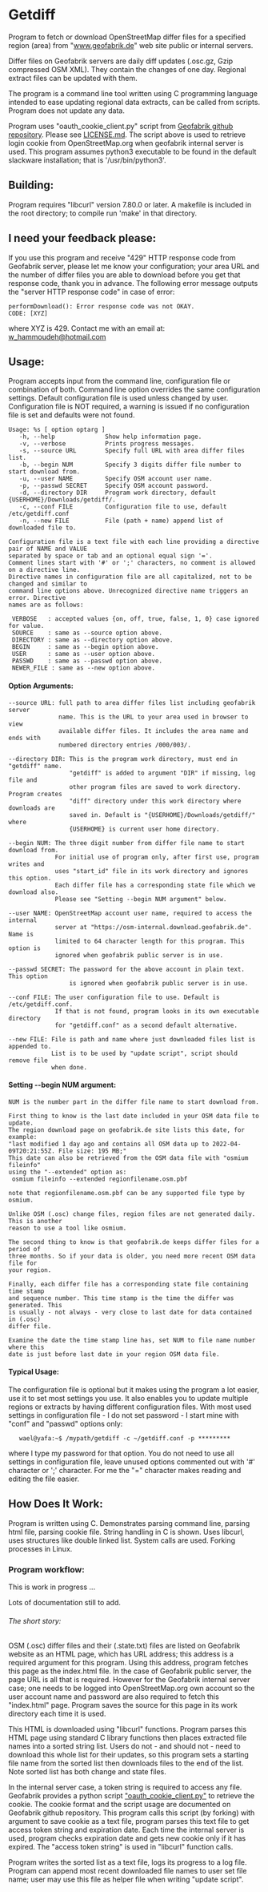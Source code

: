# Getdiff
Program to fetch or download OpenStreetMap differ files for a specified region (area) from "www.geofabrik.de" web site public or internal servers.

Differ files on Geofabrik servers are daily diff updates (.osc.gz, Gzip compressed OSM XML). They contain the changes of one day. Regional extract files can be updated with them.

The program is a command line tool written using C programming language intended to ease updating regional data extracts, can be called from scripts. Program does not update any data.

Program uses "oauth_cookie_client.py" script from [Geofabrik github repository](https://github.com/geofabrik/sendfile_osm_oauth_protector/blob/master/doc/client.md). Please see [LICENSE.md](/LICENSE.md).
The script above is used to retrieve login cookie from OpenStreetMap.org when geofabrik internal server is used.
This program assumes python3 executable to be found in the default slackware installation; that is '/usr/bin/python3'.

## Building:
Program requires "libcurl" version 7.80.0 or later. A makefile is included in the root directory; to compile run 'make' in that directory.

## I need your feedback please:

If you use this program and receive "429" HTTP response code from Geofabrik server,
please let me know your configuration; your area URL and the number of differ files
you are able to download before you get that response code, thank you in advance.
The following error message outputs the "server HTTP response code" in case of error:

```
performDownload(): Error response code was not OKAY.
CODE: [XYZ]
```

where XYZ is 429.
Contact me with an email at: w_hammoudeh@hotmail.com

## Usage:
Program accepts input from the command line, configuration file or combination of both. Command line option overrides the same configuration settings. Default configuration file is used unless changed by user.
Configuration file is NOT required, a warning is issued if no configuration file is set and defaults were not found.
```
Usage: %s [ option optarg ]
   -h, --help              Show help information page.
   -v, --verbose           Prints progress messages.
   -s, --source URL        Specify full URL with area differ files list.
   -b, --begin NUM         Specify 3 digits differ file number to start download from.
   -u, --user NAME         Specify OSM account user name.
   -p, --passwd SECRET     Specify OSM account password.
   -d, --directory DIR     Program work directory, default {USERHOME}/Downloads/getdiff/.
   -c, --conf FILE         Configuration file to use, default /etc/getdiff.conf
   -n, --new FILE          File (path + name) append list of downloaded file to.

Configuration file is a text file with each line providing a directive pair of NAME and VALUE
separated by space or tab and an optional equal sign '='.
Comment lines start with '#' or ';' characters, no comment is allowed on a directive line.
Directive names in configuration file are all capitalized, not to be changed and similar to
command line options above. Unrecognized directive name triggers an error. Directive
names are as follows:

 VERBOSE   : accepted values {on, off, true, false, 1, 0} case ignored for value.
 SOURCE    : same as --source option above.
 DIRECTORY : same as --directory option above.
 BEGIN     : same as --begin option above.
 USER      : same as --user option above.
 PASSWD    : same as --passwd option above.
 NEWER_FILE : same as --new option above.
```

#### Option Arguments:
```
--source URL: full path to area differ files list including geofabrik server
              name. This is the URL to your area used in browser to view
              available differ files. It includes the area name and ends with
              numbered directory entries /000/003/.

--directory DIR: This is the program work directory, must end in "getdiff" name.
                 "getdiff" is added to argument "DIR" if missing, log file and
                 other program files are saved to work directory. Program creates
                 "diff" directory under this work directory where downloads are
                 saved in. Default is "{USERHOME}/Downloads/getdiff/" where
                 {USERHOME} is current user home directory.

--begin NUM: The three digit number from differ file name to start download from.
             For initial use of program only, after first use, program writes and
             uses "start_id" file in its work directory and ignores this option.
             Each differ file has a corresponding state file which we download also.
             Please see "Setting --begin NUM argument" below.

--user NAME: OpenStreetMap account user name, required to access the internal
             server at "https://osm-internal.download.geofabrik.de". Name is
             limited to 64 character length for this program. This option is
             ignored when geofabrik public server is in use.

--passwd SECRET: The password for the above account in plain text. This option
                 is ignored when geofabrik public server is in use.

--conf FILE: The user configuration file to use. Default is /etc/getdiff.conf.
             If that is not found, program looks in its own executable directory
             for "getdiff.conf" as a second default alternative.

--new FILE: File is path and name where just downloaded files list is appended to.
            List is to be used by "update script", script should remove file
            when done.
```
#### Setting --begin NUM argument:
```
NUM is the number part in the differ file name to start download from.

First thing to know is the last date included in your OSM data file to update.
The region download page on geofabrik.de site lists this date, for example:
"last modified 1 day ago and contains all OSM data up to 2022-04-09T20:21:55Z. File size: 195 MB;"
This date can also be retrieved from the OSM data file with "osmium fileinfo"
using the "--extended" option as:
 osmium fileinfo --extended regionfilename.osm.pbf

note that regionfilename.osm.pbf can be any supported file type by osmium.

Unlike OSM (.osc) change files, region files are not generated daily. This is another
reason to use a tool like osmium.

The second thing to know is that geofabrik.de keeps differ files for a period of
three months. So if your data is older, you need more recent OSM data file for
your region.

Finally, each differ file has a corresponding state file containing time stamp
and sequence number. This time stamp is the time the differ was generated. This
is usually - not always - very close to last date for data contained in (.osc)
differ file.

Examine the date the time stamp line has, set NUM to file name number where this
date is just before last date in your region OSM data file.
```
#### Typical Usage:

The configuration file is optional but it makes using the program a lot easier, use it to set most settings you use.
It also enables you to update multiple regions or extracts by having different configuration files. With most used
settings in configuration file - I do not set password - I start mine with "conf" and "passwd" options only:
```
   wael@yafa:~$ /mypath/getdiff -c ~/getdiff.conf -p *********
```
where I type my password for that option. You do not need to use all settings in configuration file, leave unused options
commented out with '#' character or ';' character. For me the "=" character makes reading and editing the file easier.

## How Does It Work:

Program is written using C. Demonstrates parsing command line, parsing html file, parsing cookie file.
String handling in C is shown. Uses libcurl, uses structures like double linked list. System calls are used. Forking processes in Linux.

### Program workflow:

This is work in progress ...

Lots of documentation still to add.

###### The short story:

OSM (.osc) differ files and their (.state.txt) files are listed on Geofabrik website as an HTML page, which has URL address;
this address is a required argument for this program. Using this address, program fetches
this page as the index.html file.
In the case of Geofabrik public server, the page URL is all that is required. However for
the Geofabrik internal server case; one needs to be logged into OpenStreetMap.org own
account so the user account name and password are also required to fetch this "index.html"
page. Program saves the source for this page in its work directory each time it is used.

This HTML is downloaded using "libcurl" functions. Program parses this HTML page using
standard C library functions then places extracted file names into a sorted string list.
Users do not - and should not - need to download this whole list for their updates, so
this program sets a starting file name from the sorted list then downloads files to the
end of the list. Note sorted list has both change and state files.

In the internal server case, a token string is required to access any file. Geofabrik provides
a python script ["oauth_cookie_client.py"](https://github.com/geofabrik/sendfile_osm_oauth_protector/blob/master/doc/client.md) to retrieve the cookie.
The cookie format and the script usage are documented on Geofabrik github repository.
This program calls this script  (by forking) with argument to save cookie as a text file, program parses this text file to get access token string and expiration date. Each time the internal server is used,
program checks expiration date and gets new cookie only if it has expired. The "access token string" is used in "libcurl" function calls.

Program writes the sorted list as a text file, logs its progress to a log file.
Program can append most recent downloaded file names to user set file name; user may use
this file as helper file when writing "update script".
